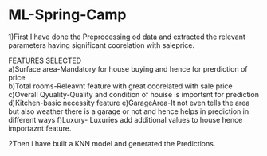 # ML-Spring-Camp
1)First I have done the Preprocessing od data and extracted the relevant parameters having significant coorelation with saleprice.

FEATURES SELECTED
<br>a)Surface area-Mandatory for house buying and hence for prerdiction of price
<br>b)Total rooms-Releavnt feature with great coorelated with sale price
c)Overall Qyuality-Quality and condition of houise is importsnt for prediction
d)Kitchen-basic necessity feature
e)GarageArea-It not even tells the area but also weather there is a garage or not and hence helps in prediction in different ways
f)Luxury- Luxuries add additional values to house hence importaznt feature.

2Then i have built a KNN model and generated the Predictions. 

